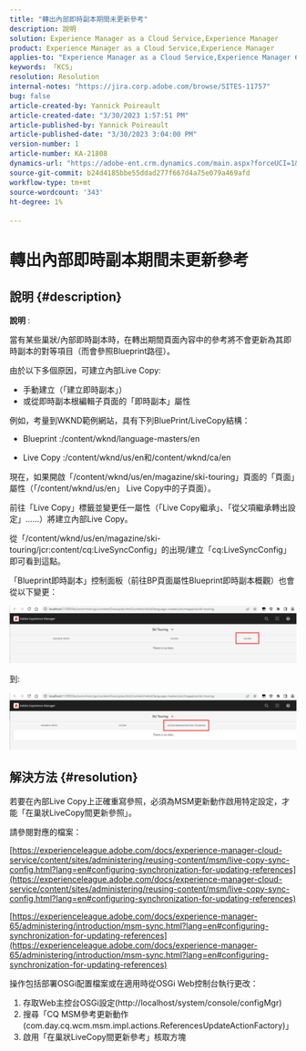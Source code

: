 ```yaml
---
title: "轉出內部即時副本期間未更新參考"
description: 說明
solution: Experience Manager as a Cloud Service,Experience Manager
product: Experience Manager as a Cloud Service,Experience Manager
applies-to: "Experience Manager as a Cloud Service,Experience Manager 6.5,Experience Manager"
keywords: 「KCS」
resolution: Resolution
internal-notes: "https://jira.corp.adobe.com/browse/SITES-11757"
bug: false
article-created-by: Yannick Poireault
article-created-date: "3/30/2023 1:57:51 PM"
article-published-by: Yannick Poireault
article-published-date: "3/30/2023 3:04:00 PM"
version-number: 1
article-number: KA-21808
dynamics-url: "https://adobe-ent.crm.dynamics.com/main.aspx?forceUCI=1&pagetype=entityrecord&etn=knowledgearticle&id=458e4dd8-02cf-ed11-b597-6045bd0065b6"
source-git-commit: b24d4185bbe55ddad277f667d4a75e079a469afd
workflow-type: tm+mt
source-wordcount: '343'
ht-degree: 1%

---
```


# 轉出內部即時副本期間未更新參考

## 說明 {#description}


<b>說明</b> :

當有某些巢狀/內部即時副本時，在轉出期間頁面內容中的參考將不會更新為其即時副本的對等項目（而會參照Blueprint路徑）。

由於以下多個原因，可建立內部Live Copy:

- 手動建立（「建立即時副本」）
- 或從即時副本根編輯子頁面的「即時副本」屬性




例如，考量到WKND範例網站，具有下列BluePrint/LiveCopy結構：

- Blueprint :/content/wknd/language-masters/en

- Live Copy :/content/wknd/us/en和/content/wknd/ca/en

現在，如果開啟「/content/wknd/us/en/magazine/ski-touring」頁面的「頁面」屬性（「/content/wknd/us/en」 Live Copy中的子頁面）。

前往「Live Copy」標籤並變更任一屬性（「Live Copy繼承」、「從父項繼承轉出設定」……）將建立內部Live Copy。

從「/content/wknd/us/en/magazine/ski-touring/jcr:content/cq:LiveSyncConfig」的出現/建立「cq:LiveSyncConfig」即可看到這點。

「Blueprint即時副本」控制面板（前往BP頁面屬性Blueprint即時副本概觀）也會從以下變更：

![](assets/___0028539f-0bcf-ed11-b597-6045bd0065b6___.png)

到:

![](assets/___0328539f-0bcf-ed11-b597-6045bd0065b6___.png)




## 解決方法 {#resolution}


若要在內部Live Copy上正確重寫參照，必須為MSM更新動作啟用特定設定，才能「在巢狀LiveCopy間更新參照」。

請參閱對應的檔案：

[https://experienceleague.adobe.com/docs/experience-manager-cloud-service/content/sites/administering/reusing-content/msm/live-copy-sync-config.html?lang=en#configuring-synchronization-for-updating-references](https://experienceleague.adobe.com/docs/experience-manager-cloud-service/content/sites/administering/reusing-content/msm/live-copy-sync-config.html?lang=en#configuring-synchronization-for-updating-references)

[https://experienceleague.adobe.com/docs/experience-manager-65/administering/introduction/msm-sync.html?lang=en#configuring-synchronization-for-updating-references](https://experienceleague.adobe.com/docs/experience-manager-65/administering/introduction/msm-sync.html?lang=en#configuring-synchronization-for-updating-references)



操作包括部署OSGi配置檔案或在適用時從OSGi Web控制台執行更改：
1. 存取Web主控台OSGi設定(http://localhost/system/console/configMgr)
2. 搜尋「CQ MSM參考更新動作(com.day.cq.wcm.msm.impl.actions.ReferencesUpdateActionFactory)」
3. 啟用「在巢狀LiveCopy間更新參考」核取方塊
